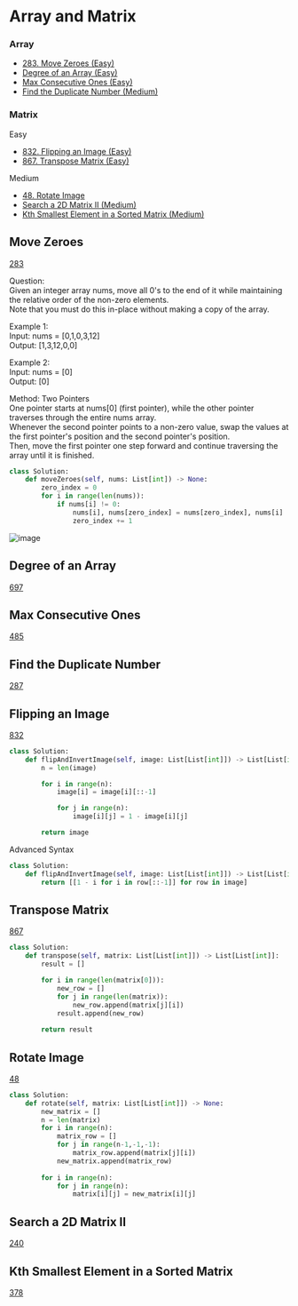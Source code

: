 # Array and Matrix

### Array
- [283. Move Zeroes (Easy)](#Move-Zeroes)
- [Degree of an Array (Easy)](#Degree-of-an-Array)
- [Max Consecutive Ones (Easy)](#Max-Consecutive-Ones)
- [Find the Duplicate Number (Medium)](#Find-the-Duplicate-Number)

### Matrix
Easy
- [832. Flipping an Image (Easy)](#Flipping-an-Image)
- [867. Transpose Matrix (Easy)](#Transpose-Matrix)
  
Medium
- [48. Rotate Image](#Rotate-Image)
- [Search a 2D Matrix II (Medium)](#Search-a-2D-Matrix-II)
- [Kth Smallest Element in a Sorted Matrix (Medium)](#Kth-Smallest-Element-in-a-Sorted-Matrix)

<!--Array-->
## Move Zeroes
[283](https://leetcode.com/problems/move-zeroes/)

Question: <br> 
Given an integer array nums, move all 0's to the end of it while maintaining the relative order of the non-zero elements. <br>
Note that you must do this in-place without making a copy of the array.

Example 1:<br>
Input: nums = [0,1,0,3,12] <br>
Output: [1,3,12,0,0]

Example 2: <br>
Input: nums = [0] <br>
Output: [0]

Method: Two Pointers<br>
One pointer starts at nums[0] (first pointer), while the other pointer traverses through the entire nums array. <br>
Whenever the second pointer points to a non-zero value, swap the values at the first pointer's position and the second pointer's position. <br>
Then, move the first pointer one step forward and continue traversing the array until it is finished. 

```python
class Solution:
    def moveZeroes(self, nums: List[int]) -> None:
        zero_index = 0
        for i in range(len(nums)):
            if nums[i] != 0:  
                nums[i], nums[zero_index] = nums[zero_index], nums[i]  
                zero_index += 1
```

![image](https://github.com/user-attachments/assets/a2b7228c-ea45-4b20-94e9-041d16cad170)

## Degree of an Array
[697](https://leetcode.com/problems/degree-of-an-array/)

## Max Consecutive Ones
[485](https://leetcode.com/problems/max-consecutive-ones/)

## Find the Duplicate Number
[287](https://leetcode.com/problems/find-the-duplicate-number/)

<!--Matrix-->
## Flipping an Image
[832](https://leetcode.com/problems/Flipping-an-Image/)

```python
class Solution:
    def flipAndInvertImage(self, image: List[List[int]]) -> List[List[int]]:
        n = len(image)

        for i in range(n):
            image[i] = image[i][::-1]

            for j in range(n):
                image[i][j] = 1 - image[i][j]

        return image
```

Advanced Syntax
```python
class Solution:
    def flipAndInvertImage(self, image: List[List[int]]) -> List[List[int]]:
        return [[1 - i for i in row[::-1]] for row in image]
```

## Transpose Matrix
[867](https://leetcode.com/problems/Transpose-Matrix/)

```python
class Solution:
    def transpose(self, matrix: List[List[int]]) -> List[List[int]]:
        result = []

        for i in range(len(matrix[0])):
            new_row = []
            for j in range(len(matrix)):
                new_row.append(matrix[j][i])
            result.append(new_row)
        
        return result
```

## Rotate Image
[48](https://leetcode.com/problems/Rotate-Image/)

```python
class Solution:
    def rotate(self, matrix: List[List[int]]) -> None:
        new_matrix = []
        n = len(matrix)
        for i in range(n):
            matrix_row = []
            for j in range(n-1,-1,-1):
                matrix_row.append(matrix[j][i])
            new_matrix.append(matrix_row)            
        
        for i in range(n):
            for j in range(n):
                matrix[i][j] = new_matrix[i][j]
```

## Search a 2D Matrix II
[240](https://leetcode.com/problems/search-a-2d-matrix-ii/)

## Kth Smallest Element in a Sorted Matrix
[378](https://leetcode.com/problems/kth-smallest-element-in-a-sorted-matrix/)








